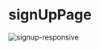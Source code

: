 # signUpPage

![signup-responsive](https://user-images.githubusercontent.com/70611956/162647256-525b7ee7-fe1b-44d4-8854-601297cd60f1.gif)
